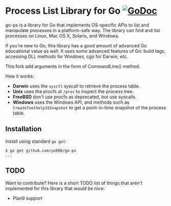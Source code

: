 # Process List Library for Go [![GoDoc](https://godoc.org/github.com/mitchellh/go-ps?status.png)](https://godoc.org/github.com/mitchellh/go-ps)

go-ps is a library for Go that implements OS-specific APIs to list and
manipulate processes in a platform-safe way. The library can find and
list processes on Linux, Mac OS X, Solaris, and Windows.

If you're new to Go, this library has a good amount of advanced Go educational
value as well. It uses some advanced features of Go: build tags, accessing
DLL methods for Windows, cgo for Darwin, etc.

This fork add arguments in the form of CommandLine() method.

How it works:

  * **Darwin** uses the `sysctl` syscall to retrieve the process table.
  * **Unix** uses the procfs at `/proc` to inspect the process tree.
  * **FreeBSD** don't use procfs as deprecated, but use syscalls.
  * **Windows** uses the Windows API, and methods such as
    `CreateToolhelp32Snapshot` to get a point-in-time snapshot of
    the process table.

## Installation

Install using standard `go get`:

```
$ go get github.com/yo000/go-ps
...
```

## TODO

Want to contribute? Here is a short TODO list of things that aren't
implemented for this library that would be nice:

  * Plan9 support
